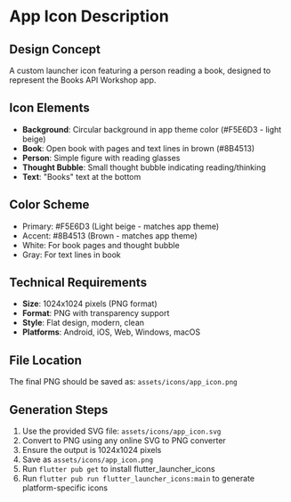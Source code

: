 # App Icon Description

## Design Concept
A custom launcher icon featuring a person reading a book, designed to represent the Books API Workshop app.

## Icon Elements
- **Background**: Circular background in app theme color (#F5E6D3 - light beige)
- **Book**: Open book with pages and text lines in brown (#8B4513)
- **Person**: Simple figure with reading glasses
- **Thought Bubble**: Small thought bubble indicating reading/thinking
- **Text**: "Books" text at the bottom

## Color Scheme
- Primary: #F5E6D3 (Light beige - matches app theme)
- Accent: #8B4513 (Brown - matches app theme)
- White: For book pages and thought bubble
- Gray: For text lines in book

## Technical Requirements
- **Size**: 1024x1024 pixels (PNG format)
- **Format**: PNG with transparency support
- **Style**: Flat design, modern, clean
- **Platforms**: Android, iOS, Web, Windows, macOS

## File Location
The final PNG should be saved as: `assets/icons/app_icon.png`

## Generation Steps
1. Use the provided SVG file: `assets/icons/app_icon.svg`
2. Convert to PNG using any online SVG to PNG converter
3. Ensure the output is 1024x1024 pixels
4. Save as `assets/icons/app_icon.png`
5. Run `flutter pub get` to install flutter_launcher_icons
6. Run `flutter pub run flutter_launcher_icons:main` to generate platform-specific icons 
